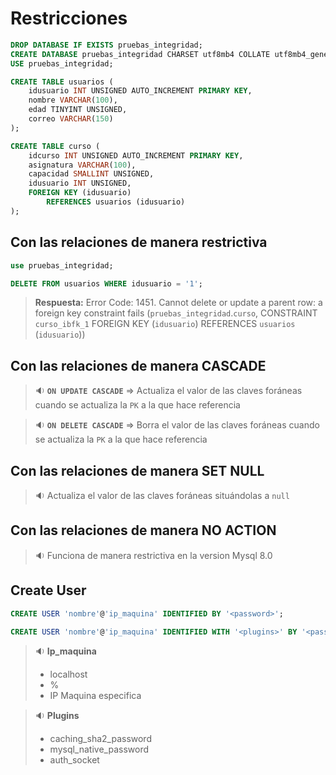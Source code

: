 # Restricciones

```SQL
DROP DATABASE IF EXISTS pruebas_integridad;
CREATE DATABASE pruebas_integridad CHARSET utf8mb4 COLLATE utf8mb4_general_ci;
USE pruebas_integridad;

CREATE TABLE usuarios (
    idusuario INT UNSIGNED AUTO_INCREMENT PRIMARY KEY,
    nombre VARCHAR(100),
    edad TINYINT UNSIGNED,
    correo VARCHAR(150)
);

CREATE TABLE curso (
    idcurso INT UNSIGNED AUTO_INCREMENT PRIMARY KEY,
    asignatura VARCHAR(100),
    capacidad SMALLINT UNSIGNED,
    idusuario INT UNSIGNED,
    FOREIGN KEY (idusuario)
        REFERENCES usuarios (idusuario)
);
```

## Con las relaciones de manera restrictiva

```SQL
use pruebas_integridad;

DELETE FROM usuarios WHERE idusuario = '1';
```

> **Respuesta:** Error Code: 1451. Cannot delete or update a parent row: a foreign key constraint fails (`pruebas_integridad`.`curso`, CONSTRAINT `curso_ibfk_1` FOREIGN KEY (`idusuario`) REFERENCES `usuarios` (`idusuario`))


## Con las relaciones de manera CASCADE

> :sound: **`ON UPDATE CASCADE`** => Actualiza el valor de las claves foráneas cuando se actualiza la `PK` a la que hace referencia

> :sound: **`ON DELETE CASCADE`** => Borra el valor de las claves foráneas cuando se actualiza la `PK` a la que hace referencia

## Con las relaciones de manera SET NULL

> :sound: Actualiza el valor de las claves foráneas situándolas a `null`


## Con las relaciones de manera NO ACTION

> :sound: Funciona de manera restrictiva en la version Mysql 8.0


## Create User

```SQL
CREATE USER 'nombre'@'ip_maquina' IDENTIFIED BY '<password>';

CREATE USER 'nombre'@'ip_maquina' IDENTIFIED WITH '<plugins>' BY '<password>';
```

> :sound: **Ip_maquina** 
> - localhost
> - %
> - IP Maquina especifica

> :sound: **Plugins** 
> - caching_sha2_password
> - mysql_native_password
> - auth_socket

